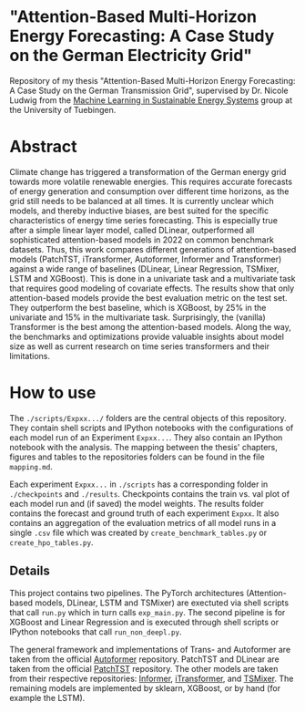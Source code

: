 # "Attention-Based Multi-Horizon Energy Forecasting: A Case Study on the German Electricity Grid"

Repository of my thesis "Attention-Based Multi-Horizon Energy Forecasting: A Case Study on the German Transmission Grid", supervised by Dr. Nicole Ludwig from the [Machine Learning in Sustainable Energy Systems](https://www.mlsustainableenergy.com) group at the University of Tuebingen.

# Abstract

Climate change has triggered a transformation of the German energy grid towards more volatile renewable energies. This requires accurate forecasts of energy  generation and consumption over different time horizons, as the grid still needs to be balanced at all times. It is currently unclear which models, and thereby inductive biases, are best suited for the specific characteristics of energy time series forecasting. This is especially true after a simple linear layer model, called DLinear, outperformed all sophisticated attention-based models in 2022 on common benchmark datasets. Thus, this work compares different generations of attention-based models (PatchTST, iTransformer, Autoformer, Informer and Transformer) against a wide range of baselines (DLinear, Linear Regression, TSMixer, LSTM and XGBoost). This is done in a univariate task and a multivariate task that requires good modeling of covariate effects. The results show that only attention-based models provide the best evaluation metric on the test set. They outperform the best baseline, which is XGBoost, by 25% in the univariate and 15% in the multivariate task. Surprisingly, the (vanilla) Transformer is the best among the attention-based models. Along the way, the benchmarks and optimizations provide valuable insights about model size as well as current research on time series transformers and their limitations.

# How to use

The `./scripts/Expxx.../` folders are the central objects of this repository. They contain shell scripts and IPython notebooks with the configurations of each model run of an Experiment `Expxx...`. They also contain an IPython notebook with the analysis. The mapping between the thesis' chapters, figures and tables to the repositories folders can be found in the file `mapping.md`.

Each experiment `Expxx...` in `./scripts` has a corresponding folder in `./checkpoints` and `./results`. Checkpoints contains the train vs. val plot of each model run and (if saved) the model weights. The results folder contains the forecast and ground truth of each experiment `Expxx`. It also contains an aggregation of the evaluation metrics of all model runs in a single `.csv` file which was created by `create_benchmark_tables.py` or `create_hpo_tables.py`.

## Details

This project contains two pipelines. The PyTorch architectures (Attention-based models, DLinear, LSTM and TSMixer) are exectuted via shell scripts that call `run.py` which in turn calls `exp_main.py`. The second pipeline is for XGBoost and Linear Regression and is executed through shell scripts or IPython notebooks that call `run_non_deepl.py`.

The general framework and implementations of Trans- and Autoformer are taken from the official [Autoformer](https://github.com/thuml/Autoformer.git) repository. PatchTST and DLinear are taken from the official [PatchTST](https://github.com/yuqinie98/PatchTST.git) repository. The other models are taken from their respective repositories: [Informer](https://github.com/zhouhaoyi/Informer2020.git), [iTransformer](https://github.com/thuml/iTransformer.git), and [TSMixer](https://github.com/ditschuk/pytorch-tsmixer.git). The remaining models are implemented by sklearn, XGBoost, or by hand (for example the LSTM).







